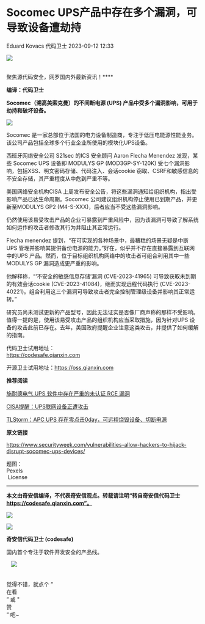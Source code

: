 #  Socomec UPS产品中存在多个漏洞，可导致设备遭劫持   
Eduard Kovacs  代码卫士   2023-09-12 12:33  
  
![](https://mmbiz.qpic.cn/mmbiz_gif/Az5ZsrEic9ot90z9etZLlU7OTaPOdibteeibJMMmbwc29aJlDOmUicibIRoLdcuEQjtHQ2qjVtZBt0M5eVbYoQzlHiaw/640?wx_fmt=gif "")  
  
   
聚焦源代码安全，网罗国内外最新资讯！****  
  
**编译：代码卫士**  
  
**Socomec（溯高美索克曼）的不间断电源 (UPS) 产品中受多个漏洞影响，可用于劫持和破坏设备。**  
  
![](https://mmbiz.qpic.cn/mmbiz_png/oBANLWYScMTQjG0tsKz3zHp96paO8kcyoSbmromEoPPZe5Pv5KDdKTDrTPj6qMDKgibluDVKspZ48qrB5hlNMJg/640?wx_fmt=png "")  
  
  
Socomec 是一家总部位于法国的电力设备制造商，专注于低压电能源性能业务。该公司产品包括全球多个行业企业所使用的模块化UPS设备。  
  
西班牙网络安全公司 S21sec 的ICS 安全顾问 Aaron Flecha Menendez 发现，某些 Socomec UPS 设备即 MODULYS GP (MOD3GP-SY-120K) 受七个漏洞影响，包括XSS、明文密码存储、代码注入、会话cookie 窃取、CSRF和敏感信息的不安全存储，其严重程度从中危到严重不等。  
  
美国网络安全机构CISA 上周发布安全公告，将这些漏洞通知给组织机构，指出受影响产品已达生命周期。Socomec 公司建议组织机构停止使用已到期产品，并更新至MODULYS GP2 (M4-S-XXX)，后者应当不受这些漏洞影响。  
  
仍然使用该易受攻击产品的企业可暴露到严重风险中，因为该漏洞可导致了解系统如何运作的攻击者修改其行为并阻止其正常运行。  
  
Flecha menendez 提到，“在可实现的各种场景中，最糟糕的场景无疑是中断UPS 管理并影响其提供备份电源的能力。”好在，似乎并不存在直接暴露到互联网中的UPS 产品。然而，位于目标组织机构网络中的攻击者可组合利用其中一些 MODULYS GP 漏洞造成更严重的影响。  
  
他解释称，“‘不安全的敏感信息存储’漏洞 (CVE-2023-41965) 可导致获取未到期的有效会话cookie (CVE-2023-41084)，继而实现远程代码执行 (CVE-2023-40221)。组合利用这三个漏洞可导致攻击者完全控制管理级设备并影响其正常运转。”  
  
研究员尚未测试更新的产品型号，因此无法证实是否像厂商声称的那样不受影响。值得一提的是，使用该易受攻击产品的组织机构应当采取措施，因为针对UPS 设备的攻击此前已存在。去年，美国政府提醒企业注意这类攻击，并提供了如何缓解的指南。  
  
  
  
代码卫士试用地址：  
https://codesafe.qianxin.com  
  
开源卫士试用地址：https://oss.qianxin.com  
  
  
  
  
  
  
  
  
  
  
  
  
**推荐阅读**  
  
[施耐德电气 UPS 软件中存在严重的未认证 RCE 漏洞](http://mp.weixin.qq.com/s?__biz=MzI2NTg4OTc5Nw==&mid=2247516335&idx=1&sn=d6970653344d43075615c17ff16238fe&chksm=ea94b1c5dde338d3789946c1608390c5efd92097c9603d9825cf6e2a34dfd82935abe1d1fd32&scene=21#wechat_redirect)  
  
  
[CISA提醒：UPS联网设备正遭攻击](http://mp.weixin.qq.com/s?__biz=MzI2NTg4OTc5Nw==&mid=2247511152&idx=1&sn=039b234b8b1722a93d01b97aa7b797eb&chksm=ea949d1adde3140cdd35a8721bc7a77a03a9093513b9ff8403f63aea52f1c679b63ea2efbd3d&scene=21#wechat_redirect)  
  
  
[TLStorm：APC UPS 存在零点击0day，可远程烧毁设备、切断电源](http://mp.weixin.qq.com/s?__biz=MzI2NTg4OTc5Nw==&mid=2247510841&idx=4&sn=9090608e9025766a59f873089c8d6683&chksm=ea949a53dde31345cf35905d84dcf611ba5b5deeeadca49c6534882566fa5db8657a3d8b4a69&scene=21#wechat_redirect)  
  
  
  
  
**原文链接**  
  
https://www.securityweek.com/vulnerabilities-allow-hackers-to-hijack-disrupt-socomec-ups-devices/  
  
  
题图：  
Pexels  
 License  
  
****  
**本文由奇安信编译，不代表奇安信观点。转载请注明“转自奇安信代码卫士 https://codesafe.qianxin.com”。**  
  
  
  
  
![](https://mmbiz.qpic.cn/mmbiz_jpg/oBANLWYScMSf7nNLWrJL6dkJp7RB8Kl4zxU9ibnQjuvo4VoZ5ic9Q91K3WshWzqEybcroVEOQpgYfx1uYgwJhlFQ/640?wx_fmt=jpeg "")  
  
![](https://mmbiz.qpic.cn/mmbiz_jpg/oBANLWYScMSN5sfviaCuvYQccJZlrr64sRlvcbdWjDic9mPQ8mBBFDCKP6VibiaNE1kDVuoIOiaIVRoTjSsSftGC8gw/640?wx_fmt=jpeg "")  
  
**奇安信代码卫士 (codesafe)**  
  
国内首个专注于软件开发安全的产品线。  
  
   ![](https://mmbiz.qpic.cn/mmbiz_gif/oBANLWYScMQ5iciaeKS21icDIWSVd0M9zEhicFK0rbCJOrgpc09iaH6nvqvsIdckDfxH2K4tu9CvPJgSf7XhGHJwVyQ/640?wx_fmt=gif "")  
  
   
觉得不错，就点个 “  
在看  
” 或 "  
赞  
” 吧~  
  
